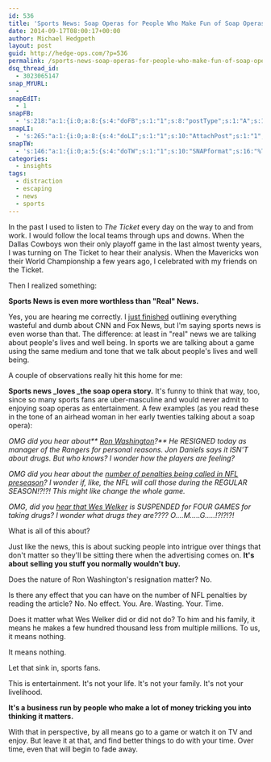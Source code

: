 ```yaml
---
id: 536
title: 'Sports News: Soap Operas for People Who Make Fun of Soap Operas'
date: 2014-09-17T08:00:17+00:00
author: Michael Hedgpeth
layout: post
guid: http://hedge-ops.com/?p=536
permalink: /sports-news-soap-operas-for-people-who-make-fun-of-soap-operas/
dsq_thread_id:
  - 3023065147
snap_MYURL:
  - 
snapEdIT:
  - 1
snapFB:
  - 's:218:"a:1:{i:0;a:8:{s:4:"doFB";s:1:"1";s:8:"postType";s:1:"A";s:10:"AttachPost";s:1:"2";s:10:"SNAPformat";s:16:"%TITLE% - %SURL%";s:9:"isAutoImg";s:1:"A";s:8:"imgToUse";s:0:"";s:9:"isAutoURL";s:1:"A";s:8:"urlToUse";s:0:"";}}";'
snapLI:
  - 's:265:"a:1:{i:0;a:8:{s:4:"doLI";s:1:"1";s:10:"AttachPost";s:1:"1";s:10:"SNAPformat";s:41:"New post has been published on %SITENAME%";s:11:"SNAPformatT";s:18:"New Post - %TITLE%";s:9:"isAutoImg";s:1:"A";s:8:"imgToUse";s:0:"";s:9:"isAutoURL";s:1:"A";s:8:"urlToUse";s:0:"";}}";'
snapTW:
  - 's:146:"a:1:{i:0;a:5:{s:4:"doTW";s:1:"1";s:10:"SNAPformat";s:16:"%TITLE% - %SURL%";s:8:"attchImg";s:1:"1";s:9:"isAutoImg";s:1:"A";s:8:"imgToUse";s:0:"";}}";'
categories:
  - insights
tags:
  - distraction
  - escaping
  - news
  - sports
---
```

In the past I used to listen to _The Ticket_ every day on the way to and from work. I would follow the local teams through ups and downs. When the Dallas Cowboys won their only playoff game in the last almost twenty years, I was turning on The Ticket to hear their analysis. When the Mavericks won their World Championship a few years ago, I celebrated with my friends on the Ticket.

Then I realized something:

**Sports News is even more worthless than "Real" News.**<!--more-->

Yes, you are hearing me correctly. I <a href="http://hedge-ops.com/escaping-with-the-news/" target="_blank">just finished</a> outlining everything wasteful and dumb about CNN and Fox News, but I'm saying sports news is even worse than that. The difference: at least in "real" news we are talking about people's lives and well being. In sports we are talking about a game using the same medium and tone that we talk about people's lives and well being.

A couple of observations really hit this home for me:

**Sports news _loves _the soap opera story.** It's funny to think that way, too, since so many sports fans are uber-masculine and would never admit to enjoying soap operas as entertainment. A few examples (as you read these in the tone of an airhead woman in her early twenties talking about a soap opera):

_OMG did you hear about** <a href="http://espn.go.com/dallas/mlb/story/_/id/11471420/ron-washington-quits-manager-texas-rangers" target="_blank">Ron Washington</a>?** He RESIGNED today as manager of the Rangers for personal reasons. Jon Daniels says it ISN'T about drugs. But who knows? I wonder how the players are feeling?_

_OMG did you hear about the <a href="http://insider.espn.go.com/blog/nfl/rumors/post/_/id/24032/will-refs-pocket-flags-in-regular-season" target="_blank">number of penalties being called in NFL preseason</a>? I wonder if, like, the NFL will call those during the REGULAR SEASON!?!?! This might like change the whole game._

_OMG, did you <a href="http://espn.go.com/blog/denver-broncos/post/_/id/8501/wes-welker-roundup-everything-you-need-to-know-about-his-suspension" target="_blank">hear that Wes Welker</a> is SUSPENDED for FOUR GAMES for taking drugs? I wonder what drugs they are???? O&#8230;.M&#8230;..G&#8230;..!?!?!?!_

What is all of this about?

Just like the news, this is about sucking people into intrigue over things that don't matter so they'll be sitting there when the advertising comes on. **It's about selling you stuff you normally wouldn't buy.**

Does the nature of Ron Washington's resignation matter? No.

Is there any effect that you can have on the number of NFL penalties by reading the article? No. No effect. You. Are. Wasting. Your. Time.

Does it matter what Wes Welker did or did not do? To him and his family, it means he makes a few hundred thousand less from multiple millions. To us, it means nothing.

It means nothing.

Let that sink in, sports fans.

This is entertainment. It's not your life. It's not your family. It's not your livelihood.

**It's a business run by people who make a lot of money tricking you into thinking it matters.**

With that in perspective, by all means go to a game or watch it on TV and enjoy. But leave it at that, and find better things to do with your time. Over time, even that will begin to fade away.